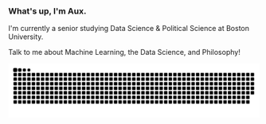 ### What's up, I'm Aux.

I'm currently a senior studying Data Science & Political Science at Boston University.
<p>
  Talk to me about Machine Learning, the Data Science, and Philosophy!
</p>


<p align="center">
  <picture>
    <source media="(prefers-color-scheme: dark)" srcset="https://raw.githubusercontent.com/noev-il/noev-il/output/github-contribution-grid-snake-dark.svg">
    <source media="(prefers-color-scheme: light)" srcset="https://raw.githubusercontent.com/noev-il/Meet-Axusmawe/output/github-contribution-grid-snake.svg">
    <img alt="github contribution grid snake animation" src="https://raw.githubusercontent.com/noev-il/Meet-Axusmawe/output/github-contribution-grid-snake.svg">
  </picture>
</p>
  
